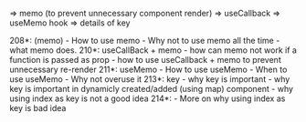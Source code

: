 => memo (to prevent unnecessary component render)
=> useCallback
=> useMemo hook
=> details of key

208*: (memo)
    - How to use memo
    - Why not to use memo all the time
    - what memo does.
210*: useCallBack + memo
    - how can memo not work if a function is passed as prop
    - how to use useCallback + memo to prevent unnecessary re-render
211*: useMemo
    - How to use useMemo
    - When to use useMemo
    - Why not overuse it
213*: key
    - why key is important
    - why key is important in dynamicly created/added (using map) component
    - why using index as key is not a good idea
214*:
    - More on why using index as key is bad idea